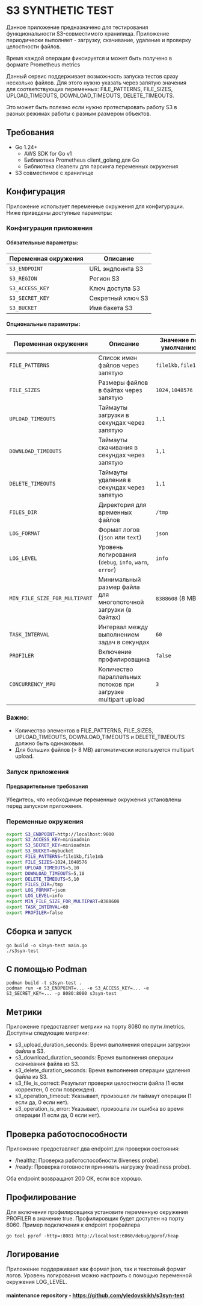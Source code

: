 # S3 SYNTHETIC TEST

Данное приложение предназначено для тестирования функциональности S3-совместимого хранилища. 
Приложение периодически выполняет - загрузку, скачивание, удаление и проверку целостности файлов.

Время каждой операции фиксируется и может быть получено в формате Prometheus metrics

Данный сервис поддерживает возможность запуска тестов сразу несколько файлов. Для этого нужно указать через запятую значения для соответствующих переменных:
FILE_PATTERNS, FILE_SIZES, UPLOAD_TIMEOUTS, DOWNLOAD_TIMEOUTS, DELETE_TIMEOUTS.

Это может быть полезно если нужно протестировать работу S3 в разных режимах работы с разным размером объектов.

## Требования

 - Go 1.24+
   - AWS SDK for Go v1  
   - Библиотека Prometheus client_golang для Go
   - Библиотека cleanenv для парсинга переменных окружения
 - S3 совместимое с хранилище 

## Конфигурация
Приложение использует переменные окружения для конфигурации. Ниже приведены доступные параметры:

### Конфигурация приложения
#### Обязательные параметры:

| Переменная окружения          | Описание                                                       | 
|-------------------------------|----------------------------------------------------------------|
| `S3_ENDPOINT`                 | URL эндпоинта S3                                               |
| `S3_REGION`                   | Регион S3                                                      |
| `S3_ACCESS_KEY`               | Ключ доступа S3                                                |
| `S3_SECRET_KEY`               | Секретный ключ S3                                              |
| `S3_BUCKET`                   | Имя бакета S3                                                  |

#### Опциональные параметры:
| Переменная окружения          | Описание                                                       | Значение по умолчанию |
|-------------------------------|----------------------------------------------------------------|-----------------------|
| `FILE_PATTERNS`               | Список имен файлов через запятую                               | `file1kb,file1mb`     |
| `FILE_SIZES`                  | Размеры файлов в байтах через запятую                          | `1024,1048576`        |
| `UPLOAD_TIMEOUTS`             | Таймауты загрузки в секундах через запятую                     | `1,1`                 |
| `DOWNLOAD_TIMEOUTS`           | Таймауты скачивания в секундах через запятую                   | `1,1`                 |
| `DELETE_TIMEOUTS`             | Таймауты удаления в секундах через запятую                     | `1,1`                 |
| `FILES_DIR`                   | Директория для временных файлов                                | `/tmp`                |
| `LOG_FORMAT`                  | Формат логов (`json` или `text`)                               | `json`                |
| `LOG_LEVEL`                   | Уровень логирования (`debug`, `info`, `warn`, `error`)         | `info`                |
| `MIN_FILE_SIZE_FOR_MULTIPART` | Минимальный размер файла для многопоточной загрузки (в байтах) | `8388608` (8 MB)      |
| `TASK_INTERVAL`               | Интервал между выполнением задач в секундах                    | `60`                  |
| `PROFILER`                    | Включение профилировщика                                       | `false`               |
| `CONCURRENCY_MPU`             | Количество параллельных потоков при загрузке multipart upload  | `3`                   |

### Важно:
 - Количество элементов в FILE_PATTERNS, FILE_SIZES, UPLOAD_TIMEOUTS, DOWNLOAD_TIMEOUTS и DELETE_TIMEOUTS должно быть одинаковым.
 - Для больших файлов (> 8 MB) автоматически используется multipart upload.

### Запуск приложения
#### Предварительные требования
Убедитесь, что необходимые переменные окружения установлены перед запуском приложения.
### Переменные окружения
```bash
export S3_ENDPOINT=http://localhost:9000
export S3_ACCESS_KEY=minioadmin
export S3_SECRET_KEY=minioadmin
export S3_BUCKET=mybucket
export FILE_PATTERNS=file1kb,file1mb
export FILE_SIZES=1024,1048576
export UPLOAD_TIMEOUTS=5,10
export DOWNLOAD_TIMEOUTS=5,10
export DELETE_TIMEOUTS=5,10
export FILES_DIR=/tmp
export LOG_FORMAT=json
export LOG_LEVEL=info
export MIN_FILE_SIZE_FOR_MULTIPART=8388608
export TASK_INTERVAL=60
export PROFILER=false
```
## Сборка и запуск
```
go build -o s3syn-test main.go
./s3syn-test
```
## С помощью Podman
```
podman build -t s3syn-test .
podman run -e S3_ENDPOINT=... -e S3_ACCESS_KEY=... -e S3_SECRET_KEY=... -p 8080:8080 s3syn-test
```
## Метрики

Приложение предоставляет метрики на порту 8080 по пути /metrics. Доступны следующие метрики:

- s3_upload_duration_seconds: Время выполнения операции загрузки файла в S3.
- s3_download_duration_seconds: Время выполнения операции скачивания файла из S3.
- s3_delete_duration_seconds: Время выполнения операции удаления файла из S3.
- s3_file_is_correct: Результат проверки целостности файла (1 если корректен, 0 если поврежден).
- s3_operation_timeout: Указывает, произошел ли таймаут операции (1 если да, 0 если нет).
- s3_operation_is_error: Указывает, произошла ли ошибка во время операции (1 если да, 0 если нет).
## Проверка работоспособности
Приложение предоставляет два endpoint для проверки состояния:
- /healthz: Проверка работоспособности (liveness probe).
- /ready: Проверка готовности принимать нагрузку (readiness probe).

Оба endpoint возвращают 200 OK, если все хорошо.

## Профилирование
Для включения профилировщика установите переменную окружения PROFILER в значение true. Профилировщик будет доступен на порту 6060.
Пример подключения к endpoint профайлера
```
go tool pprof -http=:8081 http://localhost:6060/debug/pprof/heap
```
## Логирование
Приложение поддерживает как формат json, так и текстовый формат логов. Уровень логирования можно настроить с помощью переменной окружения LOG_LEVEL.

#### maintenance repository - https://github.com/yledovskikh/s3syn-test
